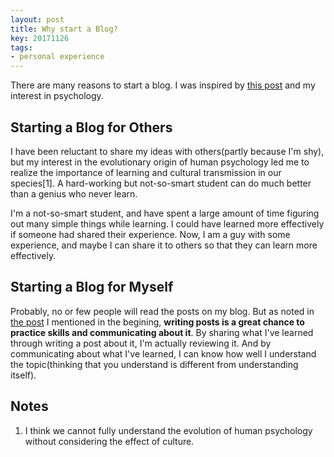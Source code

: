 ```yaml
---
layout: post
title: Why start a Blog?
key: 20171126
tags:
- personal experience
---
```


There are many reasons to start a blog. I was inspired by [this post](https://www.r-bloggers.com/advice-to-aspiring-data-scientists-start-a-blog/) and my interest in psychology.
 <!--more-->

## Starting a Blog for Others
I have been reluctant to share my ideas with others(partly because I'm shy), but my interest in the evolutionary origin of human psychology led me to realize the importance of learning and cultural transmission in our species[1]. A hard-working but not-so-smart student can do much better than a genius who never learn. 

I'm a not-so-smart student, and have spent a large amount of time figuring out many simple things while learning. I could have learned more effectively if someone had shared their experience. Now, I am a guy with some experience, and maybe I can share it to others so that they can learn more effectively.

## Starting a Blog for Myself
Probably, no or few people will read the posts on my blog. But as noted in [the post](https://www.r-bloggers.com/advice-to-aspiring-data-scientists-start-a-blog/) I mentioned in the begining, **writing posts is a great chance to practice skills and communicating about it**. By sharing what I've learned through writing a post about it, I'm actually reviewing it. And by communicating about what I've learned, I can know how well I understand the topic(thinking that you understand is different from understanding itself).

## Notes
1. I think we cannot fully understand the evolution of human psychology without considering the effect of culture.
